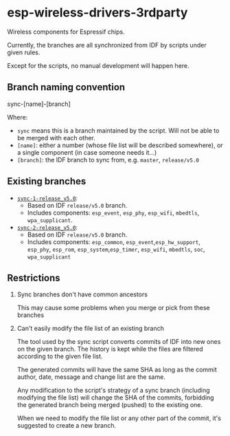 # esp-wireless-drivers-3rdparty

Wireless components for Espressif chips.

Currently, the branches are all synchronized from IDF by scripts under given rules.

Except for the scripts, no manual development will happen here.

## Branch naming convention

sync-[name]-[branch]

Where:

- `sync` means this is a branch maintained by the script. Will not be able to be merged with each other.
- `[name]`: either a number (whose file list will be described somewhere), or a single component (in case someone needs it...)
- `[branch]`: the IDF branch to sync from, e.g. `master`, `release/v5.0`

## Existing branches

- [`sync-1-release_v5.0`](../../tree/sync-1-release_v5.0):
    - Based on IDF `release/v5.0` branch.
    - Includes components: `esp_event`, `esp_phy`, `esp_wifi`, `mbedtls`, `wpa_supplicant`.
- [`sync-2-release_v5.0`](../../tree/sync-2-release_v5.0):
    - Based on IDF `release/v5.0` branch.
    - Includes components: `esp_common`, `esp_event`,`esp_hw_support`, `esp_phy`, `esp_rom`, `esp_system`,`esp_timer`, `esp_wifi`, `mbedtls`, `soc`, `wpa_supplicant`

## Restrictions

1. Sync branches don't have common ancestors

   This may cause some problems when you merge or pick from these branches

2. Can't easily modify the file list of an existing branch

   The tool used by the sync script converts commits of IDF into new ones on the given branch. The history is kept while the files are filtered according to the given file list.

   The generated commits will have the same SHA as long as the commit author, date, message and change list are the same.

   Any modification to the script's strategy of a sync branch (including modifying the file list) will change the SHA of the commits, forbidding the generated branch being merged (pushed) to the existing one.

   When we need to modify the file list or any other part of the commit, it's suggested to create a new branch.
